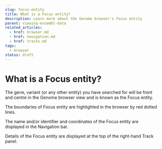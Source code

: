 ```yaml
---
slug: focus-entity
title: What is a Focus entity?
description: Learn more about the Genome browser's Focus entity
parent: viewing-ensembl-data
related_articles:
  - href: browser.md
  - href: navigation.md
  - href: tracks.md
tags:
  - browser
status: draft
---
```


# What is a Focus entity?

The gene, variant (or any other entity) you have searched for will be front and centre in the Genome browser view and is known as the Focus entity. 

The boundaries of Focus entity are highlighted in the browser by red dotted lines. 

The name and/or identifier and coordinates of the Focus entity are displayed in the Navigation bar. 

Details of the Focus entity are displayed at the top of the right-hand Track panel.
